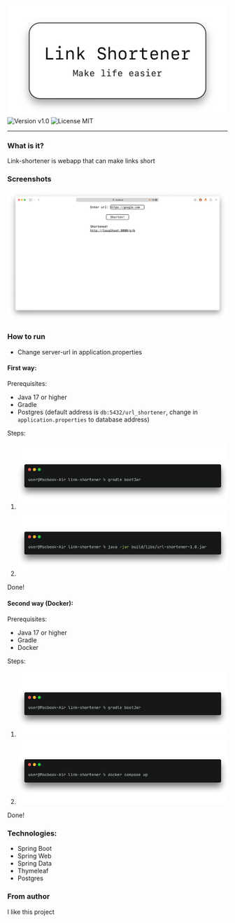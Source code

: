 ![Link Shortener](readme/thumbnail.png)
![Version v1.0](https://img.shields.io/static/v1?label=version&message=v1.0&color=lightgrey&style=for-the-badge)
![License MIT](https://img.shields.io/static/v1?label=license&message=MIT&color=lightgrey&style=for-the-badge)

---
### What is it?
Link-shortener is webapp that can make links short

### Screenshots
![Screenshot](readme/screenshot-1.png)

### How to run
- Change server-url in application.properties
#### First way:
Prerequisites:
- Java 17 or higher
- Gradle
- Postgres (default address is ```db:5432/url_shortener```, change in ```application.properties``` to database address)

Steps:
1. ![Step 1](readme/code-1.png)
2. ![Step 2](readme/code-2.png)

Done!

#### Second way (Docker):
Prerequisites:
- Java 17 or higher
- Gradle
- Docker

Steps:
1. ![Step 1](readme/code-1.png)
2. ![Step 2](readme/code-3.png)

Done!

### Technologies:
- Spring Boot
- Spring Web
- Spring Data
- Thymeleaf
- Postgres

### From author
I like this project 